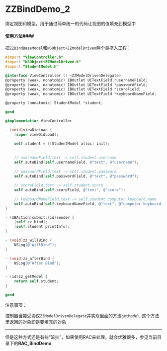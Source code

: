 # ZZBindDemo_2
绑定视图和模型，用于通过简单统一的代码让视图的值填充到模型中

#### 使用方法####

把`ZZBindBaseModel`和`NSObject+ZZModelDriven`两个类拖入工程：

```objective-c
#import "ViewController.h"
#import "NSObject+ZZModelDriven.h"
#import "StudentModel.h"

@interface ViewController () <ZZModelDrivenDelegate>
@property (weak, nonatomic) IBOutlet UITextField *usernameField;
@property (weak, nonatomic) IBOutlet UITextField *passwordField;
@property (weak, nonatomic) IBOutlet UITextField *scoreField;
@property (weak, nonatomic) IBOutlet UITextField *keyboardNameField;

@property (nonatomic) StudentModel *student;

@end

@implementation ViewController

- (void)viewDidLoad {
    [super viewDidLoad];
 
    self.student = [[StudentModel alloc] init];
    
    
    // usernameField.text -> self.student.username
    self.autoBind(self.usernameField, @"text", @"username");
    
    // passwordField.text -> self.student.password
    self.autoBind(self.passwordField, @"text", @"password");
    
    // scoreField.text -> self.student.score
    self.autoBind(self.scoreField, @"text", @"score");
    
    // keyboardNameField.text -> self.student.computer.keyboard.name
    self.autoBind(self.keyboardNameField, @"text", @"computer.keyboard.name");
}

- (IBAction)submit:(id)sender {
    [self zz_bind];
    [self.student printInfo];
}

- (void)zz_willBind {
    NSLog(@"WillBind");
}

- (void)zz_afterBind {
    NSLog(@"After Bind");
}

- (id)zz_getModel {
    return self.student;
}

@end
```

注意事项：

控制器当接受协议`ZZModelDrivenDelegate`并实现里面的方法`getModel`, 这个方法里返回的对象即是要填充的对象

--------

但是这种方式还是有些“笨拙”，如果使用RAC来处理，就会优雅很多，参见当前目录下的**RAC_BindDemo**